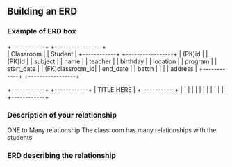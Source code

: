## Building an ERD 

### Example of ERD box

+------------+                +-----------------+  
| Classroom  |                |   Student       |
+------------+                +-----------------+
| (PK)id     |                | (PK)id          |
| subject    |                | name            |
| teacher    |                | birthday        |
| location   |                | program         |
| start_date |                | (FK)classroom_id|
| end_date   |                | batch           |
|            |                | address         |
+------------+                +-----------------+



+------------+            +------------+
| TITLE HERE |
+------------+
|            |
|            |
|            |
|            |
|            |
|            |
+------------+

### Description of your relationship
ONE to Many relationship
The classroom has many relationships with the students

### ERD describing the relationship

